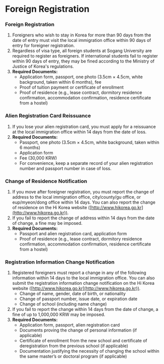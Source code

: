 # Foreign Registration

### Foreign Registration

1. Foreigners who wish to stay in Korea for more than 90 days from the date of entry must visit the local immigration office within 90 days of entry for foreigner registration.
2. Regardless of visa type, all foreign students at Sogang University are required to register as foreigners. If international students fail to register within 90 days of entry, they may be fined according to the Ministry of Justice of Korea's regulations.
3. **Required Documents:**
   - Application form, passport, one photo (3.5cm × 4.5cm, white background, taken within 6 months), fee
   - Proof of tuition payment or certificate of enrollment
   - Proof of residence (e.g., lease contract, dormitory residence confirmation, accommodation confirmation, residence certificate from a hostel)

### Alien Registration Card Reissuance

1. If you lose your alien registration card, you must apply for a reissuance at the local immigration office within 14 days from the date of loss.
2. **Required Documents:**
   - Passport, one photo (3.5cm × 4.5cm, white background, taken within 6 months)
   - Application form
   - Fee (30,000 KRW)
   - For convenience, keep a separate record of your alien registration number and passport number in case of loss.

### Change of Residence Notification

1. If you move after foreigner registration, you must report the change of address to the local immigration office, city/county/gu office, or eup/myeon/dong office within 14 days. You can also report the change of residence on the Hi Korea website ([http://www.hikorea.go.kr](http://www.hikorea.go.kr)).
2. If you fail to report the change of address within 14 days from the date of change, a fine may be imposed.
3. **Required Documents:**
   - Passport and alien registration card, application form
   - Proof of residence (e.g., lease contract, dormitory residence confirmation, accommodation confirmation, residence certificate from a hostel)

### Registration Information Change Notification

1. Registered foreigners must report a change in any of the following information within 14 days to the local immigration office. You can also submit the registration information change notification on the Hi Korea website ([http://www.hikorea.go.kr](http://www.hikorea.go.kr)).
   - Change of name, gender, date of birth, or nationality
   - Change of passport number, issue date, or expiration date
   - Change of school (including name change)
2. If you fail to report the change within 14 days from the date of change, a fine of up to 1,000,000 KRW may be imposed.
3. **Required Documents:**
   - Application form, passport, alien registration card
   - Documents proving the change of personal information (if applicable)
   - Certificate of enrollment from the new school and certificate of deregistration from the previous school (if applicable)
   - Documentation justifying the necessity of changing the school within the same master’s or doctoral program (if applicable)

